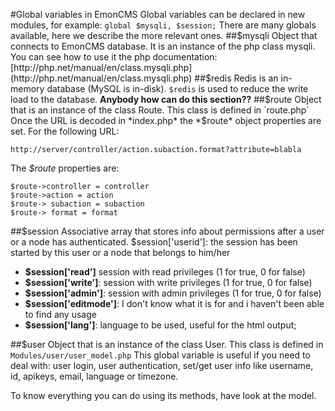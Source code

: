 #Global variables in EmonCMS
Global variables can be declared in new modules, for example:
```global $mysqli, $session;```
There are many globals available, here we describe the more relevant ones.
##$mysqli
Object that connects to EmonCMS database. It is an instance of the php class mysqli. You can see how to use it the php documentation: [http://php.net/manual/en/class.mysqli.php](http://php.net/manual/en/class.mysqli.php)
##$redis
Redis is an in-memory database (MySQL is in-disk). `$redis` is used to reduce the write load to the database. 
__Anybody how can do this section??__
##$route
Object that is an instance of the class Route. This class is defined in `route.php`
Once the URL is decoded in *index.php* the *$route* object properties are set. For the following URL:
```
http://server/controller/action.subaction.format?attribute=blabla
```
The *$route* properties are:
```
$route->controller = controller
$route->action = action 
$route-> subaction = subaction
$route-> format = format
```
##$session
Associative array that stores info about permissions after a user or a node has authenticated.
$session['userid']: the session has been started by this user or a node that belongs to him/her
- **$session['read']** session with read privileges (1 for true, 0 for false)
- **$session['write']**: session with write privileges (1 for true, 0 for false)
- **$session['admin']**: session with admin privileges (1 for true, 0 for false)
- **$session['editmode']**: I don't know what it is for and i haven't been able to find any usage
- **$session['lang']**: language to be used, useful for the html output;

##$user
Object that is an instance of the class User. This class is defined in `Modules/user/user_model.php` 
This global variable is useful if you need to deal with: user login, user authentication, set/get user info like username, id, apikeys, email, language or timezone.

To know everything you can do using its methods, have look at the model.
